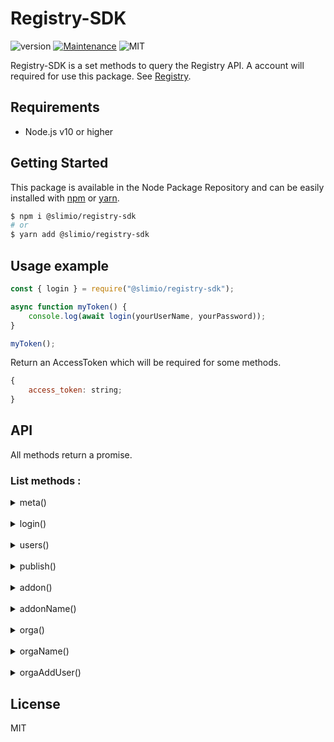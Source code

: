 # Registry-SDK
![version](https://img.shields.io/badge/version-0.1.0-blue.svg)
[![Maintenance](https://img.shields.io/badge/Maintained%3F-yes-green.svg)](https://github.com/SlimIO/is/commit-activity)
![MIT](https://img.shields.io/github/license/mashape/apistatus.svg)

Registry-SDK is a set methods to query the Registry API. A account will required for use this package. See [Registry](https://github.com/SlimIO/Registry).

## Requirements
- Node.js v10 or higher

## Getting Started

This package is available in the Node Package Repository and can be easily installed with [npm](https://docs.npmjs.com/getting-started/what-is-npm) or [yarn](https://yarnpkg.com).

```bash
$ npm i @slimio/registry-sdk
# or
$ yarn add @slimio/registry-sdk
```

## Usage example
```js
const { login } = require("@slimio/registry-sdk");

async function myToken() {
    console.log(await login(yourUserName, yourPassword));
}

myToken();
```
Return an AccessToken which will be required for some methods.
```js
{
    access_token: string;
}
```

## API
All methods return a promise.

### List methods :

<details><summary>meta()</summary>

Service metadata.

Do this :
```js
const { meta } = require("@slimio/registry-sdk");

meta().then(console.log);
```

Return :

```js
{
    uptime: number
}
```

</details>

<br />

<details><summary>login()</summary>

Authenticate a user and get an AccessToken.

Do this :
```js
const { login } = require("@slimio/registry-sdk");

login("yourUsername", "yourPassword").then(console.log);
```

Return :

```js
{
    access_token: string;
}
```

</details>

<br />

<details><summary>users()</summary>

Create a new user.

Do this :
```js
const { users } = require("@slimio/registry-sdk");

users("newUsername", "newPassword").then(console.log);
```

Return :

```js
{
    userId: 1
}
```

</details>

<br />

<details><summary>publish()</summary>

Do this :
```js
const { login, publish } = require("@slimio/registry-sdk");

async function main() {
    const token = await login("yourUsername", "yourPassword");
    const elems = {
        name: "AddonName",
        description: "AddonDescription",
        version: "Semver",
        git: "GitURL",
        organisation: "Organisation"
    };

    publish(elems, token.access_token).then(console.log);
}

main().catch(console.error);


```

Return :

```js

```

</details>

<br />

<details><summary>addon()</summary>

Do this :
```js

```

Return :

```js

```

</details>

<br />

<details><summary>addonName()</summary>

Do this :
```js

```

Return :

```js

```

</details>

<br />

<details><summary>orga()</summary>

Do this :
```js

```

Return :

```js

```

</details>

<br />

<details><summary>orgaName()</summary>

Do this :
```js

```

Return :

```js

```

</details>

<br />

<details><summary>orgaAddUser()</summary>

Do this :
```js

```

Return :

```js

```

</details>

## License
MIT

